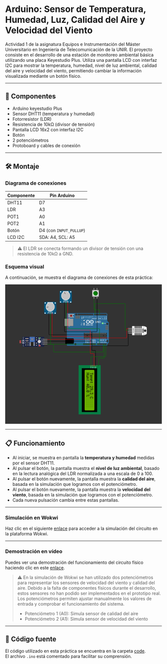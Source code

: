 # Arduino: Sensor de Temperatura, Humedad, Luz, Calidad del Aire y Velocidad del Viento

Actividad 1 de la asignatura Equipos e Instrumentación del Máster Universitario en Ingeniería de Telecomunicación de la UNIR.
El proyecto consiste en el desarrollo de una estación de monitoreo ambiental básica utilizando una placa Keyestudio Plus.
Utiliza una pantalla LCD con interfaz I2C para mostrar la temperatura, humedad, nivel de luz ambiental, calidad del aire y velocidad del viento, permitiendo cambiar la información visualizada mediante un botón físico.

---

## 🔧 Componentes

- Arduino keyestudio Plus
- Sensor DHT11 (temperatura y humedad)
- Fotorresistor (LDR)
- Resistencia de 10kΩ (divisor de tensión)
- Pantalla LCD 16x2 con interfaz I2C
- Botón
- 2 potenciómetros
- Protoboard y cables de conexión

---

## 🛠️ Montaje

### Diagrama de conexiones

| Componente | Pin Arduino |
|------------|-------------|
| DHT11      | D7          |
| LDR        | A3          |
| POT1       | A0          |
| POT2       | A1          |
| Botón      | D4 (con `INPUT_PULLUP`) |
| LCD I2C    | SDA: A4, SCL: A5 |

> ⚠️ El LDR se conecta formando un divisor de tensión con una resistencia de 10kΩ a GND.

### Esquema visual

A continuación, se muestra el diagrama de conexiones de esta práctica:

![Diagrama de conexiones](img/diagram.png)

---

## 📋 Funcionamiento

- Al iniciar, se muestra en pantalla la **temperatura y humedad** medidas por el sensor DHT11.
- Al pulsar el botón, la pantalla muestra el **nivel de luz ambiental**, basado en la lectura analógica del LDR normalizada a una escala de 0 a 100.
- Al pulsar el botón nuevamente, la pantalla muestra la **calidad del aire**, basada en la simulación que logramos con el potenciómetro.
- Al pulsar el botón nuevamente, la pantalla muestra la **velocidad del viento**, basada en la simulación que logramos con el potenciómetro.
- Cada nueva pulsación cambia entre estas pantallas.

---

### Simulación en Wokwi

Haz clic en el siguiente [enlace](https://wokwi.com/projects/428151434350539777) para acceder a la simulación del circuito en la plataforma Wokwi.
   
---

### Demostración en vídeo

Puedes ver una demostración del funcionamiento del circuito físico haciendo clic en este [enlace](demo_video.mp4).

> ⚠️ En la simulación de Wokwi se han utilizado dos potenciómetros para representar los sensores de velocidad del viento y calidad del aire. Debido a la falta de componentes físicos durante el desarrollo, estos sensores no han podido ser implementados en el prototipo real. Los potenciómetros permiten ajustar manualmente los valores de entrada y comprobar el funcionamiento del sistema.
>
>- Potenciómetro 1 (A0): Simula sensor de calidad del aire
>- Potenciómetro 2 (A1): Simula sensor de velocidad del viento

---

## 💾 Código fuente

El código utilizado en esta práctica se encuentra en la carpeta [code](/code/code.ino).  
El archivo `.ino` está comentado para facilitar su comprensión.
